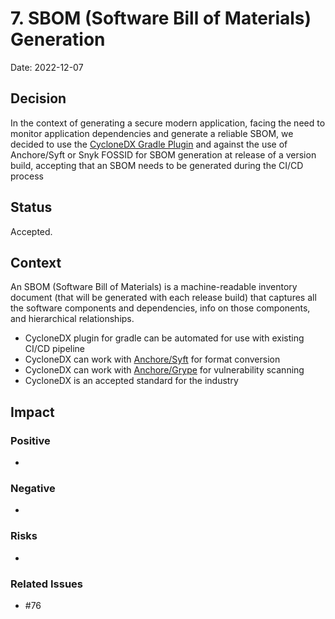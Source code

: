 # 7. SBOM (Software Bill of Materials) Generation

Date: 2022-12-07

## Decision

In the context of generating a secure modern application,
facing the need to monitor application dependencies and generate a
reliable SBOM, we decided to use the [CycloneDX Gradle Plugin](https://github.com/CycloneDX/cyclonedx-gradle-plugin#usage)
and against the use of Anchore/Syft or Snyk FOSSID for SBOM generation at release of a version build,
accepting that an SBOM needs to be generated during the CI/CD process


## Status

Accepted.

## Context

An SBOM (Software Bill of Materials) is a machine-readable inventory
document (that will be generated with each release build) that captures
all the software components and dependencies, info on those components,
and hierarchical relationships.
- CycloneDX plugin for gradle can be automated for use with existing CI/CD pipeline
- CycloneDX can work with [Anchore/Syft](https://github.com/anchore/syft#supported-ecosystems) for format conversion
- CycloneDX can work with [Anchore/Grype](https://github.com/anchore/grype#recommended) for vulnerability scanning
- CycloneDX is an accepted standard for the industry

## Impact

### Positive

- 


### Negative

- 


### Risks

- 


### Related Issues

- #76
